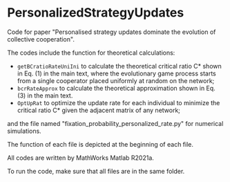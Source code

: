 # PersonalizedStrategyUpdates


Code for paper "Personalised strategy updates dominate the evolution of collective cooperation".

The codes include the function for theoretical calculations:

- `getBCratioRateUniIni` to calculate the theoretical critical ratio C* shown in Eq. (1) in the main text, where the evolutionary game process starts from a single cooperator placed uniformly at random on the network;
- `bcrRateApprox` to calculate the theoretical approximation shown in Eq. (3) in the main text.
- `OptUpRat` to optimize the update rate for each individual to minimize the critical ratio C*  given the adjacent matrix of any network;

and the file named "fixation_probability_personalized_rate.py" for numerical simulations.

The function of each file is depicted at the beginning of each file.

All codes are written by MathWorks Matlab R2021a.

To run the code, make sure that all files are in the same folder.

